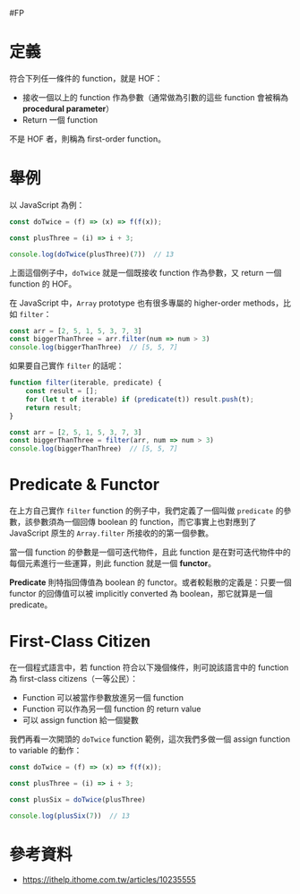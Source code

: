 #FP  

# 定義

符合下列任一條件的 function，就是 HOF：

- 接收一個以上的 function 作為參數（通常做為引數的這些 function 會被稱為 **procedural parameter**）
- Return 一個 function

不是 HOF 者，則稱為 first-order function。

# 舉例

以 JavaScript 為例：

```JavaScript
const doTwice = (f) => (x) => f(f(x));

const plusThree = (i) => i + 3;

console.log(doTwice(plusThree)(7))  // 13
```

上面這個例子中，`doTwice` 就是一個既接收 function 作為參數，又 return 一個 function 的 HOF。

在 JavaScript 中，`Array` prototype 也有很多專屬的 higher-order methods，比如 `filter`：

```JavaScript
const arr = [2, 5, 1, 5, 3, 7, 3]
const biggerThanThree = arr.filter(num => num > 3)
console.log(biggerThanThree)  // [5, 5, 7]
```

如果要自己實作 `filter` 的話呢：

```JavaScript
function filter(iterable, predicate) {
    const result = [];
    for (let t of iterable) if (predicate(t)) result.push(t);
    return result;
}

const arr = [2, 5, 1, 5, 3, 7, 3]
const biggerThanThree = filter(arr, num => num > 3)
console.log(biggerThanThree)  // [5, 5, 7]
```

# Predicate & Functor

在上方自己實作 `filter` function 的例子中，我們定義了一個叫做 `predicate` 的參數，該參數須為一個回傳 boolean 的 function，而它事實上也對應到了 JavaScript 原生的 `Array.filter` 所接收的的第一個參數。

當一個 function 的參數是一個可迭代物件，且此 function 是在對可迭代物件中的每個元素進行一些運算，則此 function 就是一個 **functor**。

**Predicate** 則特指回傳值為 boolean 的 functor。或者較鬆散的定義是：只要一個 functor 的回傳值可以被 implicitly converted 為 boolean，那它就算是一個 predicate。

# First-Class Citizen

在一個程式語言中，若 function 符合以下幾個條件，則可說該語言中的 function 為 first-class citizens（一等公民）：

- Function 可以被當作參數放進另一個 function
- Function 可以作為另一個 function 的 return value
- 可以 assign function 給一個變數

我們再看一次開頭的 `doTwice` function 範例，這次我們多做一個 assign function to variable 的動作：

```JavaScript
const doTwice = (f) => (x) => f(f(x));

const plusThree = (i) => i + 3;

const plusSix = doTwice(plusThree)

console.log(plusSix(7))  // 13
```

# 參考資料

- <https://ithelp.ithome.com.tw/articles/10235555>
